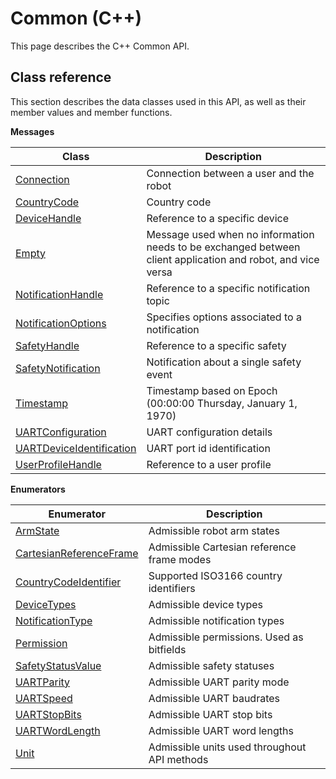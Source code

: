 # Common \(C++\)

This page describes the C++ Common API.

## Class reference

This section describes the data classes used in this API, as well as their member values and member functions.

 **Messages** 

|Class|Description|
|-----|-----------|
|[Connection](../messages/Common/Connection.md#)|Connection between a user and the robot|
|[CountryCode](../messages/Common/CountryCode.md#)|Country code|
|[DeviceHandle](../messages/Common/DeviceHandle.md#)|Reference to a specific device|
|[Empty](../messages/Common/Empty.md#)|Message used when no information needs to be exchanged between client application and robot, and vice versa|
|[NotificationHandle](../messages/Common/NotificationHandle.md#)|Reference to a specific notification topic|
|[NotificationOptions](../messages/Common/NotificationOptions.md#)|Specifies options associated to a notification|
|[SafetyHandle](../messages/Common/SafetyHandle.md#)|Reference to a specific safety|
|[SafetyNotification](../messages/Common/SafetyNotification.md#)|Notification about a single safety event|
|[Timestamp](../messages/Common/Timestamp.md#)|Timestamp based on Epoch \(00:00:00 Thursday, January 1, 1970\)|
|[UARTConfiguration](../messages/Common/UARTConfiguration.md#)|UART configuration details|
|[UARTDeviceIdentification](../messages/Common/UARTDeviceIdentification.md#)|UART port id identification|
|[UserProfileHandle](../messages/Common/UserProfileHandle.md#)|Reference to a user profile|

 **Enumerators** 

|Enumerator|Description|
|----------|-----------|
|[ArmState](../enums/Common/ArmState.md#)|Admissible robot arm states|
|[CartesianReferenceFrame](../enums/Common/CartesianReferenceFrame.md#)|Admissible Cartesian reference frame modes|
|[CountryCodeIdentifier](../enums/Common/CountryCodeIdentifier.md#)|Supported ISO3166 country identifiers|
|[DeviceTypes](../enums/Common/DeviceTypes.md#)|Admissible device types|
|[NotificationType](../enums/Common/NotificationType.md#)|Admissible notification types|
|[Permission](../enums/Common/Permission.md#)|Admissible permissions. Used as bitfields|
|[SafetyStatusValue](../enums/Common/SafetyStatusValue.md#)|Admissible safety statuses|
|[UARTParity](../enums/Common/UARTParity.md#)|Admissible UART parity mode|
|[UARTSpeed](../enums/Common/UARTSpeed.md#)|Admissible UART baudrates|
|[UARTStopBits](../enums/Common/UARTStopBits.md#)|Admissible UART stop bits|
|[UARTWordLength](../enums/Common/UARTWordLength.md#)|Admissible UART word lengths|
|[Unit](../enums/Common/Unit.md#)|Admissible units used throughout API methods|

